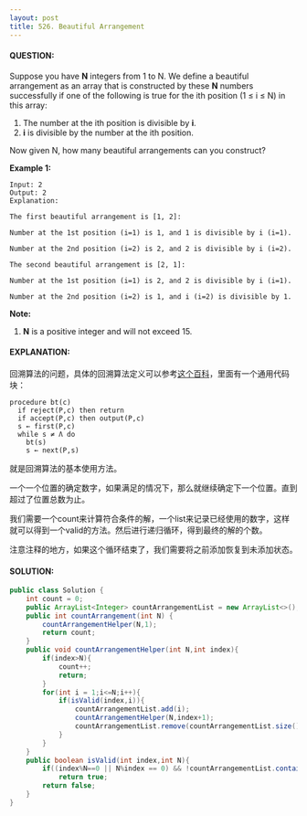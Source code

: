 ```yaml
---
layout: post
title: 526. Beautiful Arrangement
---
```


#### QUESTION:

Suppose you have **N** integers from 1 to N. We define a beautiful arrangement as an array that is constructed by these **N** numbers successfully if one of the following is true for the ith position (1 ≤ i ≤ N) in this array:

1. The number at the ith position is divisible by **i**.
2. **i** is divisible by the number at the ith position.

Now given N, how many beautiful arrangements can you construct?

**Example 1:**

```
Input: 2
Output: 2
Explanation: 

The first beautiful arrangement is [1, 2]:

Number at the 1st position (i=1) is 1, and 1 is divisible by i (i=1).

Number at the 2nd position (i=2) is 2, and 2 is divisible by i (i=2).

The second beautiful arrangement is [2, 1]:

Number at the 1st position (i=1) is 2, and 2 is divisible by i (i=1).

Number at the 2nd position (i=2) is 1, and i (i=2) is divisible by 1.

```

**Note:**

1. **N** is a positive integer and will not exceed 15.

#### EXPLANATION:

回溯算法的问题，具体的回溯算法定义可以参考[这个百科](https://en.wikipedia.org/wiki/Backtracking)，里面有一个通用代码块：

```
procedure bt(c)
  if reject(P,c) then return
  if accept(P,c) then output(P,c)
  s ← first(P,c)
  while s ≠ Λ do
    bt(s)
    s ← next(P,s)
```

就是回溯算法的基本使用方法。

一个一个位置的确定数字，如果满足的情况下，那么就继续确定下一个位置。直到超过了位置总数为止。

我们需要一个count来计算符合条件的解，一个list来记录已经使用的数字，这样就可以得到一个valid的方法。然后进行递归循环，得到最终的解的个数。

注意注释的地方，如果这个循环结束了，我们需要将之前添加恢复到未添加状态。

#### SOLUTION:

```JAVA
public class Solution {
    int count = 0;
    public ArrayList<Integer> countArrangementList = new ArrayList<>();
    public int countArrangement(int N) {
        countArrangementHelper(N,1);
        return count;
    }
    public void countArrangementHelper(int N,int index){
        if(index>N){
            count++;
            return;
        }
        for(int i = 1;i<=N;i++){
            if(isValid(index,i)){
                countArrangementList.add(i);
                countArrangementHelper(N,index+1);
                countArrangementList.remove(countArrangementList.size()-1);//在添加了之后，需要将添加的恢复到原来状态。
            }
        }
    }
    public boolean isValid(int index,int N){
        if((index%N==0 || N%index == 0) && !countArrangementList.contains(N))
            return true;
        return false;
    }
}
```

